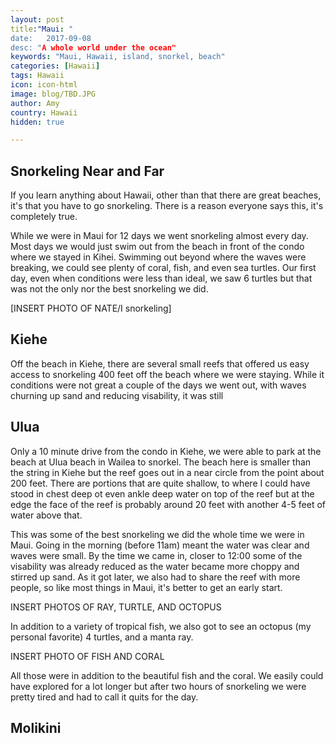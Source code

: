 ```yaml
---
layout: post
title:"Maui: "
date:   2017-09-08
desc: "A whole world under the ocean"
keywords: "Maui, Hawaii, island, snorkel, beach"
categories: [Hawaii]
tags: Hawaii
icon: icon-html
image: blog/TBD.JPG
author: Amy
country: Hawaii
hidden: true

---
```


## Snorkeling Near and Far 

If you learn anything about Hawaii, other than that there are great beaches, it's that you have to go snorkeling. There is a reason everyone says this, it's completely true. 


While we were in Maui for 12 days we went snorkeling almost every day. Most days we would just swim out from the beach in front of the condo where we stayed in Kihei. Swimming out beyond where the waves were breaking, we could see plenty of coral, fish, and even sea turtles. Our first day, even when conditions were less than ideal, we saw 6 turtles but that was not the only nor the best snorkeling we did. 

[INSERT PHOTO OF NATE/I snorkeling]

## <i class="fa fa-check-square" aria-hidden="true" style="color:#2495C4;"></i> Kiehe 

Off the beach in Kiehe, there are several small reefs that offered us easy access to snorkeling 400 feet off the beach where we were staying. While it conditions were not great a couple of the days we went out, with waves churning up sand and reducing visability, it was still 

## <i class="fa fa-check-square" aria-hidden="true" style="color:#2495C4;"></i> Ulua 

Only a 10 minute drive from the condo in Kiehe, we were able to park at the beach at Ulua beach in Wailea to snorkel. The beach here is smaller than the string in Kiehe but the reef goes out in a near circle from the point about 200 feet. There are portions that are quite shallow, to where I could have stood in chest deep ot even ankle deep water on top of the reef but at the edge the face of the reef is probably around 20 feet with another 4-5 feet of water above that. 

This was some of the best snorkeling we did the whole time we were in Maui. Going in the morning (before 11am) meant the water was clear and waves were small. By the time we came in, closer to 12:00 some of the visability was already reduced as the water became more choppy and stirred up sand. As it got later, we also had to share the reef with more people, so like most things in Maui, it's better to get an early start. 

INSERT PHOTOS OF RAY, TURTLE, AND OCTOPUS

In addition to a variety of tropical fish, we also got to see an octopus (my personal favorite) 4 turtles, and a manta ray. 

INSERT PHOTO OF FISH AND CORAL

All those were in addition to the beautiful fish and the coral. We easily could have explored for a lot longer but after two hours of snorkeling we were pretty tired and had to call it quits for the day. 


## <i class="fa fa-check-square" aria-hidden="true" style="color:#2495C4;"></i> Molikini 